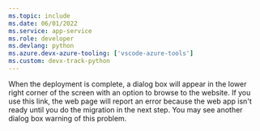 ```yaml
---
ms.topic: include
ms.date: 06/01/2022
ms.service: app-service
ms.role: developer
ms.devlang: python
ms.azure.devx-azure-tooling: ['vscode-azure-tools']
ms.custom: devx-track-python
---
```


When the deployment is complete, a dialog box will appear in the lower right corner of the screen with an option to browse to the website. If you use this link, the web page will report an error because the web app isn't ready until you do the migration in the next step. You may see another dialog box warning of this problem.